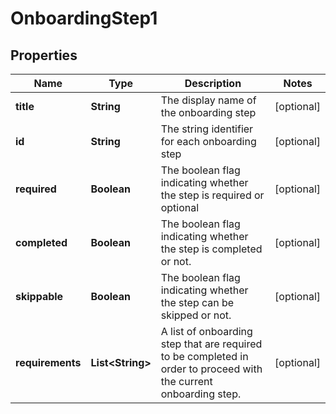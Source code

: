 

# OnboardingStep1


## Properties

| Name | Type | Description | Notes |
|------------ | ------------- | ------------- | -------------|
|**title** | **String** | The display name of the onboarding step |  [optional] |
|**id** | **String** | The string identifier for each onboarding step |  [optional] |
|**required** | **Boolean** | The boolean flag indicating whether the step is required or optional |  [optional] |
|**completed** | **Boolean** | The boolean flag indicating whether the step is completed or not. |  [optional] |
|**skippable** | **Boolean** | The boolean flag indicating whether the step can be skipped or not. |  [optional] |
|**requirements** | **List&lt;String&gt;** | A list of onboarding step that are required to be completed in order to proceed with the current onboarding step. |  [optional] |



